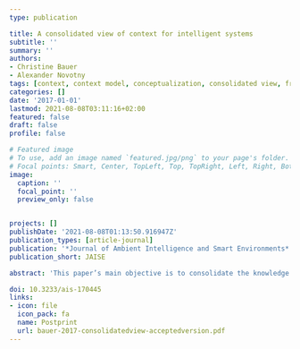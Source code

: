 ```yaml
---
type: publication

title: A consolidated view of context for intelligent systems
subtitle: ''
summary: ''
authors:
- Christine Bauer
- Alexander Novotny
tags: [context, context model, conceptualization, consolidated view, framework, intelligent system, context awareness, context adaptivity,]
categories: []
date: '2017-01-01'
lastmod: 2021-08-08T03:11:16+02:00
featured: false
draft: false
profile: false

# Featured image
# To use, add an image named `featured.jpg/png` to your page's folder.
# Focal points: Smart, Center, TopLeft, Top, TopRight, Left, Right, BottomLeft, Bottom, BottomRight.
image:
  caption: ''
  focal_point: ''
  preview_only: false


projects: []
publishDate: '2021-08-08T01:13:50.916947Z'
publication_types: [article-journal]
publication: '*Journal of Ambient Intelligence and Smart Environments*'
publication_short: JAISE

abstract: 'This paper’s main objective is to consolidate the knowledge on context in the realm of intelligent systems, systems that are aware of their context and can adapt their behavior accordingly. We provide an overview and analysis of 36 context models that are heterogeneous and scattered throughout multiple fields of research. In our analysis, we identify five shared context categories: social context, location, time, physical context, and user context. In addition, we compare the context models with the context elements considered in the discourse on intelligent systems and find that the models do not properly represent the identified set of 3,741 unique context elements. As a result, we propose a consolidation of the findings from the 36 context models and the 3,741 unique context elements. The analysis reveals that there is a long tail of context categories that are considered only sporadically in context models. However, particularly these context elements in the long tail may be necessary for improving intelligent systems’ context awareness.'

doi: 10.3233/ais-170445
links: 
- icon: file
  icon_pack: fa
  name: Postprint
  url: bauer-2017-consolidatedview-acceptedversion.pdf
---
```

